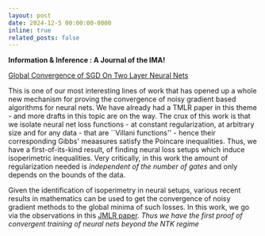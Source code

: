 ```yaml
---
layout: post
date: 2024-12-5 00:00:00-0000
inline: true
related_posts: false
---
```


<b>Information & Inference : A Journal of the IMA!</b>

[Global Convergence of SGD On Two Layer Neural Nets](https://arxiv.org/abs/2210.11452)

This is one of our most interesting lines of work that has opened up a whole new mechanism for proving the convergence of noisy gradient based algorithms for neural nets. We have already had a TMLR paper in this theme - and more drafts in this topic are on the way. 
The crux of this work is that we isolate neural net loss functions - at constant regularization, at arbitrary size and for any data - that are ``Villani functions'' - hence their corresponding Gibbs' meaasures satisfy the Poincare inequalities. Thus, we have a first-of-its-kind result, of finding neural loss setups which induce isoperimetric inequalities. Very critically, in this work the amount of regularization needed is *independent of the number of gates* and only depends on the bounds of the data.

Given the identification of isoperimetry in neural setups, various recent results in mathematics can be used to get the convergence of noisy gradient methods to the global minima of such losses. In this work, we go via the observations in this [JMLR paper](https://jmlr.org/papers/v24/20-364.html). *Thus we have the first proof of convergent training of neural nets beyond the NTK regime*
